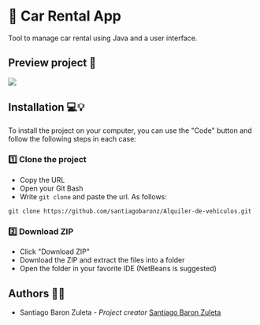 # 🚗 Car Rental App

Tool to manage car rental using Java and a user interface.

## Preview project 📸

![](https://i.imgur.com/Nz5Fz27.jpg)

## Installation 💻💡

To install the project on your computer, you can use the "Code" button and follow the following steps in each case:

### 1️⃣ Clone the project

- Copy the URL
- Open your Git Bash
- Write ``` git clone ``` and paste the url. As follows:

``` 
git clone https://github.com/santiagobaronz/Alquiler-de-vehiculos.git
```

### 2️⃣ Download ZIP

- Click "Download ZIP"
- Download the ZIP and extract the files into a folder
- Open the folder in your favorite IDE (NetBeans is suggested)

## Authors 🦸‍♀️

- Santiago Baron Zuleta - *Project creator* [Santiago Baron Zuleta](https://github.com/santiagobaronz)